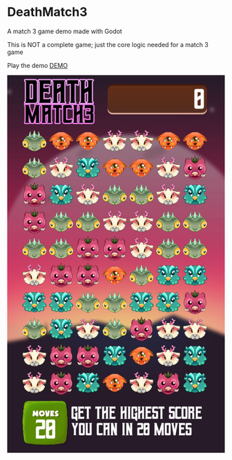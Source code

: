 # DeathMatch3

A match 3 game demo made with Godot

This is NOT a complete game; just the core logic needed for a match 3 game

Play the demo [DEMO](https://deathmatch3.zachmoore.dev)

![death match 3 | zach moore](screenshots/1.jpg)
